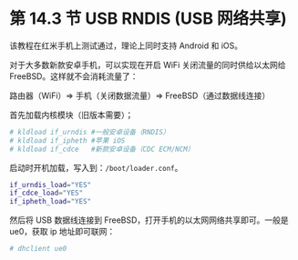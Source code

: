 # 第 14.3 节 USB RNDIS (USB 网络共享)

该教程在红米手机上测试通过，理论上同时支持 Android 和 iOS。

对于大多数新款安卓手机，可以实现在开启 WiFi 关闭流量的同时供给以太网给 FreeBSD。这样就不会消耗流量了：

路由器（WiFi）⇒ 手机（关闭数据流量）⇒ FreeBSD（通过数据线连接）

首先加载内核模块（旧版本需要）；

```sh
# kldload if_urndis #一般安卓设备（RNDIS）
# kldload if_ipheth #苹果 iOS
# kldload if_cdce   #新款安卓设备（CDC ECM/NCM）
```

启动时开机加载，写入到：`/boot/loader.conf`。

```sh
if_urndis_load="YES"
if_cdce_load="YES"
if_ipheth_load="YES"
```

然后将 USB 数据线连接到 FreeBSD，打开手机的以太网网络共享即可。一般是 ue0，获取 ip 地址即可联网：

```sh
# dhclient ue0
```

